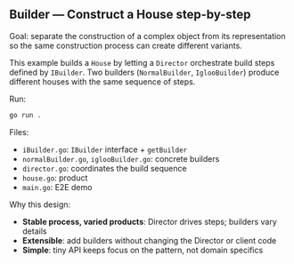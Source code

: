 ## Builder — Construct a House step-by-step

Goal: separate the construction of a complex object from its representation so the same construction process can create different variants.

This example builds a `House` by letting a `Director` orchestrate build steps defined by `IBuilder`. Two builders (`NormalBuilder`, `IglooBuilder`) produce different houses with the same sequence of steps.

Run:
```bash
go run .
```

Files:
- `iBuilder.go`: `IBuilder` interface + `getBuilder`
- `normalBuilder.go`, `iglooBuilder.go`: concrete builders
- `director.go`: coordinates the build sequence
- `house.go`: product
- `main.go`: E2E demo

Why this design:
- **Stable process, varied products**: Director drives steps; builders vary details
- **Extensible**: add builders without changing the Director or client code
- **Simple**: tiny API keeps focus on the pattern, not domain specifics


